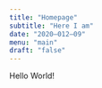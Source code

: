 ```yaml
---
title: "Homepage"
subtitle: "Here I am"
date: "2020–012–09"
menu: "main"
draft: "false"
---
```


Hello World! 
